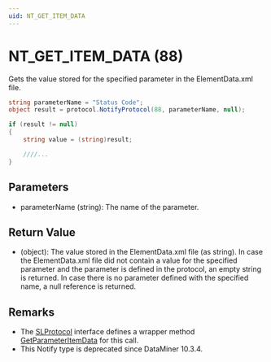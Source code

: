```yaml
---
uid: NT_GET_ITEM_DATA
---
```


# NT_GET_ITEM_DATA (88)

Gets the value stored for the specified parameter in the ElementData.xml file.

```csharp
string parameterName = "Status Code";
object result = protocol.NotifyProtocol(88, parameterName, null);

if (result != null)
{
    string value = (string)result;

    ////...
}
```

## Parameters

- parameterName (string): The name of the parameter.

## Return Value

- (object): The value stored in the ElementData.xml file (as string). In case the ElementData.xml file did not contain a value for the specified parameter and the parameter is defined in the protocol, an empty string is returned. In case there is no parameter defined with the specified name, a null reference is returned.

## Remarks

- The [SLProtocol](xref:Skyline.DataMiner.Scripting.SLProtocol) interface defines a wrapper method [GetParameterItemData](xref:Skyline.DataMiner.Scripting.SLProtocol.GetParameterItemData(System.String)) for this call.
- This Notify type is deprecated since DataMiner 10.3.4.
